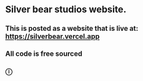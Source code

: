 # Silver bear studios website. 

## This is posted as a website that is live at: https://silverbear.vercel.app 

## All code is free sourced

## &#9432;
